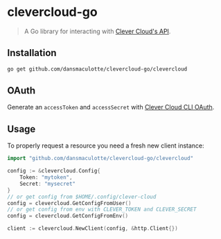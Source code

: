 # clevercloud-go

> A Go library for interacting with [Clever Cloud's API](https://www.clever-cloud.com/doc/clever-cloud-apis/cc-api/).

## Installation

```bash
go get github.com/dansmaculotte/clevercloud-go/clevercloud
```

## OAuth

Generate an `accessToken` and `accessSecret` with [Clever Cloud CLI OAuth](https://console.clever-cloud.com/cli-oauth).

## Usage

To properly request a resource you need a fresh new client instance:

```go
import "github.com/dansmaculotte/clevercloud-go/clevercloud"

config := &clevercloud.Config{
    Token: "mytoken",
    Secret: "mysecret"
}
// or get config from $HOME/.config/clever-cloud
config = clevercloud.GetConfigFromUser()
// or get config from env with CLEVER_TOKEN and CLEVER_SECRET
config = clevercloud.GetConfigFromEnv()

client := clevercloud.NewClient(config, &http.Client{})
```